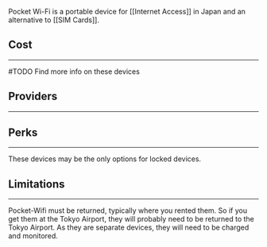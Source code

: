 Pocket Wi-Fi is a portable device for [[Internet Access]] in Japan and an alternative to [[SIM Cards]].

## Cost
---
#TODO Find more info on these devices

## Providers
---

## Perks
---
These devices may be the only options for locked devices.

## Limitations
---
Pocket-Wifi must be returned, typically where you rented them. So if you get them at the Tokyo Airport, they will probably need to be returned to the Tokyo Airport.
As they are separate devices, they will need to be charged and monitored.